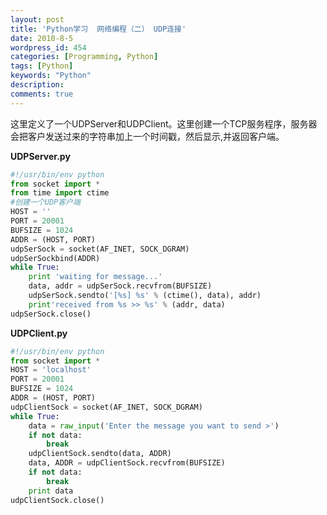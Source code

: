 ```yaml
---
layout: post
title: 'Python学习  网络编程（二） UDP连接'
date: 2010-8-5
wordpress_id: 454
categories: [Programming, Python]
tags: [Python]
keywords: "Python"
description: 
comments: true
---
```

这里定义了一个UDPServer和UDPClient。这里创建一个TCP服务程序，服务器会把客户发送过来的字符串加上一个时间戳，然后显示,并返回客户端。

**UDPServer.py**

``` python 
#!/usr/bin/env python
from socket import *
from time import ctime
#创建一个UDP客户端
HOST = ''
PORT = 20001
BUFSIZE = 1024
ADDR = (HOST, PORT)
udpSerSock = socket(AF_INET, SOCK_DGRAM)
udpSerSockbind(ADDR)
while True:
    print 'waiting for message...'
    data, addr = udpSerSock.recvfrom(BUFSIZE)
    udpSerSock.sendto('[%s] %s' % (ctime(), data), addr)
    print'received from %s >> %s' % (addr, data)
udpSerSock.close()
```

**UDPClient.py**

``` python
#!/usr/bin/env python
from socket import *
HOST = 'localhost'
PORT = 20001
BUFSIZE = 1024
ADDR = (HOST, PORT)
udpClientSock = socket(AF_INET, SOCK_DGRAM)
while True:
    data = raw_input('Enter the message you want to send >')
    if not data:
        break
    udpClientSock.sendto(data, ADDR)
    data, ADDR = udpClientSock.recvfrom(BUFSIZE)
    if not data:
        break
    print data
udpClientSock.close()
```


